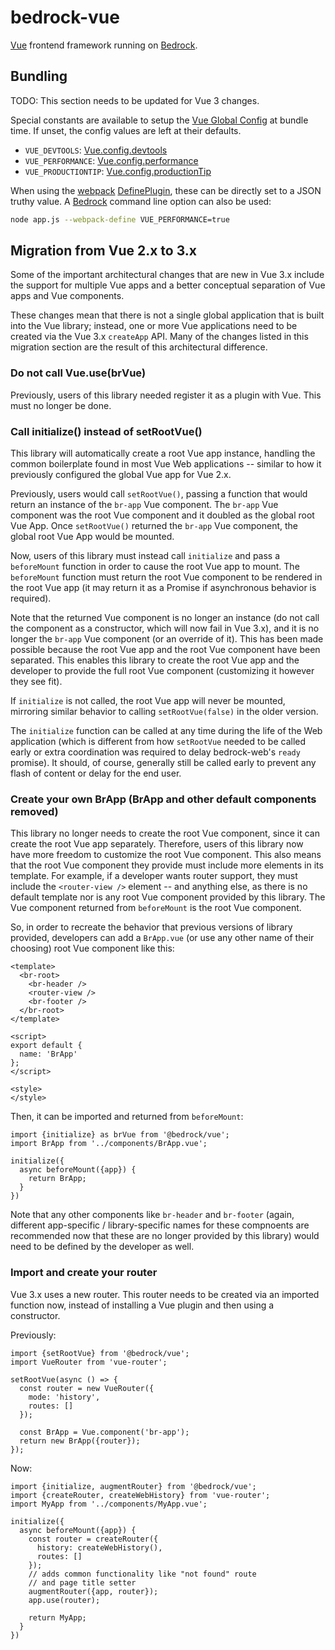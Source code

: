 # bedrock-vue

[Vue][] frontend framework running on [Bedrock][].

## Bundling

TODO: This section needs to be updated for Vue 3 changes.

Special constants are available to setup the [Vue Global Config][] at bundle
time. If unset, the config values are left at their defaults.

- `VUE_DEVTOOLS`: [Vue.config.devtools](https://vuejs.org/v2/api/#devtools)
- `VUE_PERFORMANCE`: [Vue.config.performance](https://vuejs.org/v2/api/#performance)
- `VUE_PRODUCTIONTIP`: [Vue.config.productionTip](https://vuejs.org/v2/api/#productionTip)

When using the [webpack][] [DefinePlugin][], these can be directly set to a
JSON truthy value. A [Bedrock][] command line option can also be used:

```sh
node app.js --webpack-define VUE_PERFORMANCE=true
```

## Migration from Vue 2.x to 3.x

Some of the important architectural changes that are new in Vue 3.x include
the support for multiple Vue apps and a better conceptual separation of Vue
apps and Vue components.

These changes mean that there is not a single global application that is
built into the Vue library; instead, one or more Vue applications need to
be created via the Vue 3.x `createApp` API. Many of the changes listed in
this migration section are the result of this architectural difference.

### Do not call Vue.use(brVue)

Previously, users of this library needed register it as a plugin with
Vue. This must no longer be done.

### Call initialize() instead of setRootVue()

This library will automatically create a root Vue app instance, handling the
common boilerplate found in most Vue Web applications -- similar to how it
previously configured the global Vue app for Vue 2.x.

Previously, users would call `setRootVue()`, passing a function that would
return an instance of the `br-app` Vue component. The `br-app` Vue component
was the root Vue component and it doubled as the global root Vue App. Once
`setRootVue()` returned the `br-app` Vue component, the global root Vue App
would be mounted.

Now, users of this library must instead call `initialize` and pass a
`beforeMount` function in order to cause the root Vue app to mount. The `beforeMount` function must return the root Vue component to be rendered in the
root Vue app (it may return it as a Promise if asynchronous behavior is
required).

Note that the returned Vue component is no longer an instance (do not call
the component as a constructor, which will now fail in Vue 3.x), and it is
no longer the `br-app` Vue component (or an override of it). This has been made
possible because the root Vue app and the root Vue component have been
separated. This enables this library to create the root Vue app and the
developer to provide the full root Vue component (customizing it however they
see fit).

If `initialize` is not called, the root Vue app will never be mounted,
mirroring similar behavior to calling `setRootVue(false)` in the older version.

The `initialize` function can be called at any time during the life of the
Web application (which is different from how `setRootVue` needed to be called
early or extra coordination was required to delay bedrock-web's `ready`
promise). It should, of course, generally still be called early to prevent any
flash of content or delay for the end user.

### Create your own BrApp (BrApp and other default components removed)

This library no longer needs to create the root Vue component, since it
can create the root Vue app separately. Therefore, users of this library now
have more freedom to customize the root Vue component. This also means that
the root Vue component they provide must include more elements in its template.
For example, if a developer wants router support, they must include the
`<router-view />` element -- and anything else, as there is no default
template nor is any root Vue component provided by this library. The Vue
component returned from `beforeMount` is the root Vue component.

So, in order to recreate the behavior that previous versions of library
provided, developers can add a `BrApp.vue` (or use any other name of their
choosing) root Vue component like this:

```
<template>
  <br-root>
    <br-header />
    <router-view />
    <br-footer />
  </br-root>
</template>

<script>
export default {
  name: 'BrApp'
};
</script>

<style>
</style>
```

Then, it can be imported and returned from `beforeMount`:

```
import {initialize} as brVue from '@bedrock/vue';
import BrApp from '../components/BrApp.vue';

initialize({
  async beforeMount({app}) {
    return BrApp;
  }
})
```

Note that any other components like `br-header` and `br-footer` (again,
different app-specific / library-specific names for these compnoents are
recommended now that these are no longer provided by this library) would
need to be defined by the developer as well.

### Import and create your router

Vue 3.x uses a new router. This router needs to be created via an imported
function now, instead of installing a Vue plugin and then using a constructor.

Previously:

```
import {setRootVue} from '@bedrock/vue';
import VueRouter from 'vue-router';

setRootVue(async () => {
  const router = new VueRouter({
    mode: 'history',
    routes: []
  });

  const BrApp = Vue.component('br-app');
  return new BrApp({router});
});
```

Now:

```
import {initialize, augmentRouter} from '@bedrock/vue';
import {createRouter, createWebHistory} from 'vue-router';
import MyApp from '../components/MyApp.vue';

initialize({
  async beforeMount({app}) {
    const router = createRouter({
      history: createWebHistory(),
      routes: []
    });
    // adds common functionality like "not found" route
    // and page title setter
    augmentRouter({app, router});
    app.use(router);

    return MyApp;
  }
})
```

[Bedrock]: https://github.com/digitalbazaar/bedrock
[DefinePlugin]: https://webpack.js.org/plugins/define-plugin/
[Vue Global Config]: https://vuejs.org/v2/api/#Global-Config
[Vue]: https://vuejs.org/
[webpack]: https://webpack.js.org/
